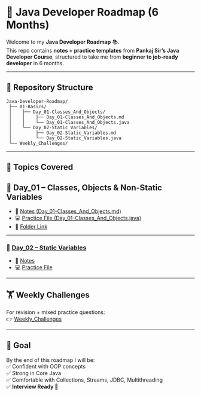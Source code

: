 # 🚀 Java Developer Roadmap (6 Months)

Welcome to my **Java Developer Roadmap** 📚.  
This repo contains **notes + practice templates** from **Pankaj Sir’s Java Developer Course**, structured to take me from **beginner to job-ready developer** in 6 months.  

---

## 📂 Repository Structure
```
Java-Developer-Roadmap/
 ├── 01-Basics/
 │    ├── Day_01-Classes_And_Objects/
 │    │    ├── Day_01-Classes_And_Objects.md
 │    │    └── Day_01-Classes_And_Objects.java
 │    └── Day_02-Static_Variables/
 │         ├── Day_02-Static_Variables.md
 │         └── Day_02-Static_Variables.java
 └── Weekly_Challenges/
```

---

## 📑 Topics Covered

## 📘 Day_01 – Classes, Objects & Non-Static Variables

- 📄 [Notes (Day_01-Classes_And_Objects.md)](01-Basics/Day_01-Classes_And_Objects.md)  
- 💻 [Practice File (Day_01-Classes_And_Objects.java)](01-Basics/Day_01-Classes_And_Objects.java)  
- 📂 [Folder Link](01-Basics/)
---

### 📘 [Day_02 – Static Variables](01-Basics/Day_02-Static_Variables/Day_02-Static_Variables.md)
- 📄 [Notes](01-Basics/Day_02-Static_Variables/Day_02-Static_Variables.md)  
- 💻 [Practice File](01-Basics/Day_02-Static_Variables/Day_02-Static_Variables.java)  

---

## 🏋️ Weekly Challenges
For revision + mixed practice questions:  
👉 [Weekly_Challenges](Weekly_Challenges/)

---

## 🎯 Goal
By the end of this roadmap I will be:  
✅ Confident with OOP concepts  
✅ Strong in Core Java  
✅ Comfortable with Collections, Streams, JDBC, Multithreading  
✅ **Interview Ready 🚀**
